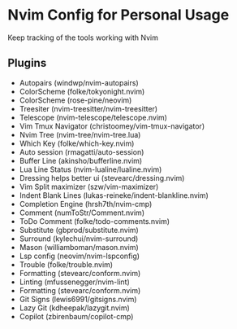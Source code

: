 # Nvim Config for Personal Usage

Keep tracking of the tools working with Nvim

## Plugins

- Autopairs (windwp/nvim-autopairs)
- ColorScheme (folke/tokyonight.nvim)
- ColorScheme (rose-pine/neovim)
- Treesiter (nvim-treesitter/nvim-treesitter)
- Telescope (nvim-telescope/telescope.nvim)
- Vim Tmux Navigator (christoomey/vim-tmux-navigator)
- Nvim Tree (nvim-tree/nvim-tree.lua)
- Which Key (folke/which-key.nvim)
- Auto session (rmagatti/auto-session)
- Buffer Line (akinsho/bufferline.nvim)
- Lua Line Status (nvim-lualine/lualine.nvim)
- Dressing helps better ui (stevearc/dressing.nvim)
- Vim Split maximizer (szw/vim-maximizer)
- Indent Blank Lines (lukas-reineke/indent-blankline.nvim)
- Completion Engine (hrsh7th/nvim-cmp)
- Comment (numToStr/Comment.nvim)
- ToDo Comment (folke/todo-comments.nvim)
- Substitute (gbprod/substitute.nvim)
- Surround (kylechui/nvim-surround)
- Mason (williamboman/mason.nvim)
- Lsp config (neovim/nvim-lspconfig)
- Trouble (folke/trouble.nvim)
- Formatting (stevearc/conform.nvim)
- Linting (mfussenegger/nvim-lint)
- Formatting (stevearc/conform.nvim)
- Git Signs (lewis6991/gitsigns.nvim)
- Lazy Git (kdheepak/lazygit.nvim)
- Copilot (zbirenbaum/copilot-cmp)
